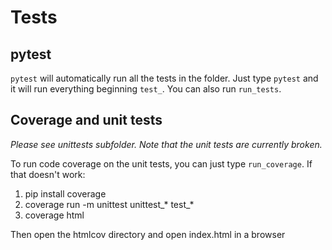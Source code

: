 # Tests

## pytest

`pytest` will automatically run all the tests in the folder. Just type `pytest` and it will run everything beginning `test_`. You can also run `run_tests`.

## Coverage and unit tests

*Please see unittests subfolder. Note that the unit tests are currently broken.*

To run code coverage on the unit tests, you can just type `run_coverage`. If that doesn't work:
1) pip install coverage
2) coverage run -m unittest unittest_* test_*
3) coverage html

Then open the htmlcov directory and open index.html in a browser
